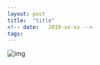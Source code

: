 ```yaml
---
layout: post
title:  "title"
<!-- date:   2019-xx-xx -->
tags: 	
---
```


![img]({{site.url}}/assets/xxx.jpg)
